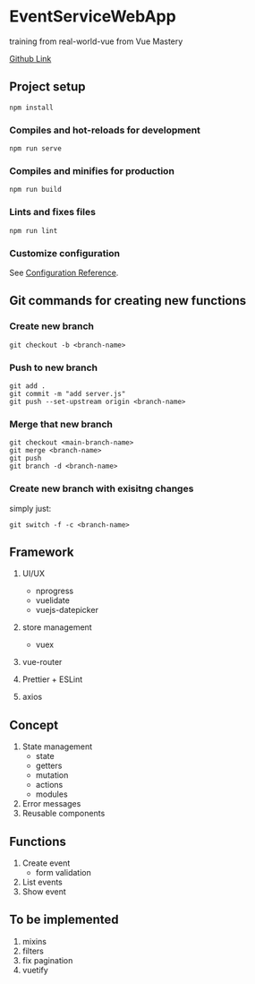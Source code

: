 # EventServiceWebApp

training from real-world-vue from Vue Mastery

[Github Link](https://github.com/Code-Pop/real-world-vue)

## Project setup

```
npm install
```

### Compiles and hot-reloads for development

```
npm run serve
```

### Compiles and minifies for production

```
npm run build
```

### Lints and fixes files

```
npm run lint
```

### Customize configuration

See [Configuration Reference](https://cli.vuejs.org/config/).

## Git commands for creating new functions

### Create new branch

```
git checkout -b <branch-name>
```

### Push to new branch

```
git add .
git commit -m "add server.js"
git push --set-upstream origin <branch-name>
```

### Merge that new branch

```
git checkout <main-branch-name>
git merge <branch-name>
git push
git branch -d <branch-name>
```

### Create new branch with exisitng changes

simply just:

```
git switch -f -c <branch-name>
```

## Framework

1. UI/UX

   - nprogress
   - vuelidate
   - vuejs-datepicker

1. store management

   - vuex

1. vue-router
1. Prettier + ESLint
1. axios

## Concept

1. State management
   - state
   - getters
   - mutation
   - actions
   - modules
1. Error messages
1. Reusable components

## Functions

1. Create event
   - form validation
1. List events
1. Show event

## To be implemented

1. mixins
1. filters
1. fix pagination
1. vuetify

